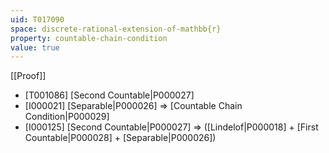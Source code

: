 ```yaml
---
uid: T017090
space: discrete-rational-extension-of-mathbb{r}
property: countable-chain-condition
value: true
---
```

[[Proof]]

* [T001086] [Second Countable|P000027]
* [I000021] [Separable|P000026] => [Countable Chain Condition|P000029]
* [I000125] [Second Countable|P000027] => ([Lindelof|P000018] + [First Countable|P000028] + [Separable|P000026])

